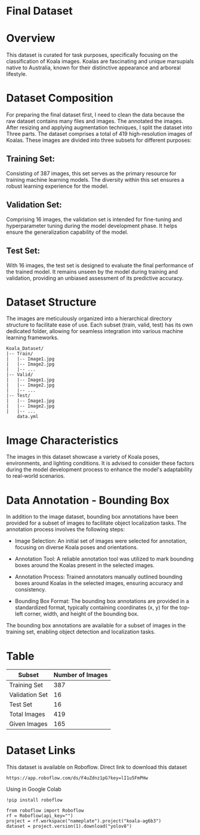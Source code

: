 
# Final  Dataset
# Overview
This dataset is curated for task purposes, specifically focusing on the classification of Koala images. Koalas are fascinating and unique marsupials native to Australia, known for their distinctive appearance and arboreal lifestyle.

# Dataset Composition
For preparing the final dataset first, I need to clean the data because the raw dataset contains many files and images. The annotated the images. After resizing and applying augmentation techniques, I split the dataset into Three parts. The dataset comprises a total of 419 high-resolution images of Koalas. These images are divided into three subsets for different purposes:

## Training Set:
Consisting of 387 images, this set serves as the primary resource for training machine learning models. The diversity within this set ensures a robust learning experience for the model.

## Validation Set:
Comprising 16 images, the validation set is intended for fine-tuning and hyperparameter tuning during the model development phase. It helps ensure the generalization capability of the model.

## Test Set:
With 16 images, the test set is designed to evaluate the final performance of the trained model. It remains unseen by the model during training and validation, providing an unbiased assessment of its predictive accuracy.

# Dataset Structure
The images are meticulously organized into a hierarchical directory structure to facilitate ease of use. Each subset (train, valid, test) has its own dedicated folder, allowing for seamless integration into various machine learning frameworks.

```
Koala_Dataset/
|-- Train/
|   |-- Image1.jpg
|   |-- Image2.jpg
|   |-- ...
|-- Valid/
|   |-- Image1.jpg
|   |-- Image2.jpg
|   |-- ...
|-- Test/
|   |-- Image1.jpg
|   |-- Image2.jpg
|   |-- ...
    data.yml
```

# Image Characteristics
The images in this dataset showcase a variety of Koala poses, environments, and lighting conditions. It is advised to consider these factors during the model development process to enhance the model's adaptability to real-world scenarios.

# Data Annotation - Bounding Box
In addition to the image dataset, bounding box annotations have been provided for a subset of images to facilitate object localization tasks. The annotation process involves the following steps:

- Image Selection: 
An initial set of images were selected for annotation, focusing on diverse Koala poses and orientations.

- Annotation Tool:
A reliable annotation tool was utilized to mark bounding boxes around the Koalas present in the selected images.

- Annotation Process:
Trained annotators manually outlined bounding boxes around Koalas in the selected images, ensuring accuracy and consistency.

- Bounding Box Format: 
The bounding box annotations are provided in a standardized format, typically containing coordinates (x, y) for the top-left corner, width, and height of the bounding box.

The bounding box annotations are available for a subset of images in the training set, enabling object detection and localization tasks.


# Table

| Subset         | Number of Images |
|----------------|------------------|
| Training Set   | 387              |
| Validation Set | 16               |
| Test Set       | 16               |
| Total Images   | 419              |
| Given Images   | 165              |


# Dataset Links
This dataset is available on Roboflow. Direct link to download this dataset
```
https://app.roboflow.com/ds/F4uZdnz1pG?key=lI1u5FmPHw
```

Using in Google Colab
```
!pip install roboflow

from roboflow import Roboflow
rf = Roboflow(api_key="")
project = rf.workspace("nameplate").project("koala-ag6b3")
dataset = project.version(1).download("yolov8")
```

 
